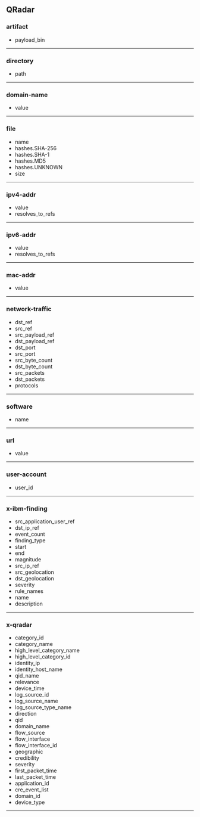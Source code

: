 ## QRadar
### artifact
- payload_bin

___
### directory
- path

___
### domain-name
- value

___
### file
- name
- hashes.SHA-256
- hashes.SHA-1
- hashes.MD5
- hashes.UNKNOWN
- size

___
### ipv4-addr
- value
- resolves_to_refs

___
### ipv6-addr
- value
- resolves_to_refs

___
### mac-addr
- value

___
### network-traffic
- dst_ref
- src_ref
- src_payload_ref
- dst_payload_ref
- dst_port
- src_port
- src_byte_count
- dst_byte_count
- src_packets
- dst_packets
- protocols

___
### software
- name

___
### url
- value

___
### user-account
- user_id

___
### x-ibm-finding
- src_application_user_ref
- dst_ip_ref
- event_count
- finding_type
- start
- end
- magnitude
- src_ip_ref
- src_geolocation
- dst_geolocation
- severity
- rule_names
- name
- description

___
### x-qradar
- category_id
- category_name
- high_level_category_name
- high_level_category_id
- identity_ip
- identity_host_name
- qid_name
- relevance
- device_time
- log_source_id
- log_source_name
- log_source_type_name
- direction
- qid
- domain_name
- flow_source
- flow_interface
- flow_interface_id
- geographic
- credibility
- severity
- first_packet_time
- last_packet_time
- application_id
- cre_event_list
- domain_id
- device_type

___
